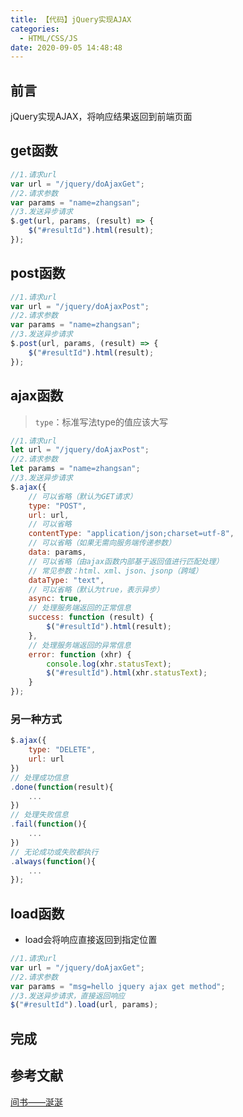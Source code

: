 ```yaml
---
title: 【代码】jQuery实现AJAX
categories:
  - HTML/CSS/JS
date: 2020-09-05 14:48:48
---
```


## 前言

jQuery实现AJAX，将响应结果返回到前端页面

<!-- more -->

## get函数

``` javascript
//1.请求url
var url = "/jquery/doAjaxGet";
//2.请求参数
var params = "name=zhangsan";
//3.发送异步请求
$.get(url, params, (result) => {
    $("#resultId").html(result);
});
```

## post函数

``` javascript
//1.请求url
var url = "/jquery/doAjaxPost";
//2.请求参数
var params = "name=zhangsan";
//3.发送异步请求
$.post(url, params, (result) => {
    $("#resultId").html(result);
});
```

## ajax函数

> `type`：标准写法type的值应该大写

``` javascript
//1.请求url
let url = "/jquery/doAjaxPost";
//2.请求参数
let params = "name=zhangsan";
//3.发送异步请求
$.ajax({
    // 可以省略（默认为GET请求）
    type: "POST",
    url: url,
    // 可以省略
    contentType: "application/json;charset=utf-8",
    // 可以省略（如果无需向服务端传递参数）
    data: params,
    // 可以省略（由ajax函数内部基于返回值进行匹配处理）
    // 常见参数：html、xml、json、jsonp（跨域）
    dataType: "text",
    // 可以省略（默认为true，表示异步）
    async: true,
    // 处理服务端返回的正常信息
    success: function (result) {
        $("#resultId").html(result);
    },
    // 处理服务端返回的异常信息
    error: function (xhr) {
        console.log(xhr.statusText);
        $("#resultId").html(xhr.statusText);
    }
});
```

### 另一种方式

``` javascript
$.ajax({
    type: "DELETE",
    url: url
})
// 处理成功信息
.done(function(result){
    ...
})
// 处理失败信息
.fail(function(){
    ...
})
// 无论成功或失败都执行
.always(function(){
    ...
});
```

## load函数

- load会将响应直接返回到指定位置

``` javascript
//1.请求url
var url = "/jquery/doAjaxGet";
//2.请求参数
var params = "msg=hello jquery ajax get method";
//3.发送异步请求，直接返回响应
$("#resultId").load(url, params);
```

## 完成

## 参考文献

[间书——涎涎](https://www.jianshu.com/p/b36481c4f3c9)
